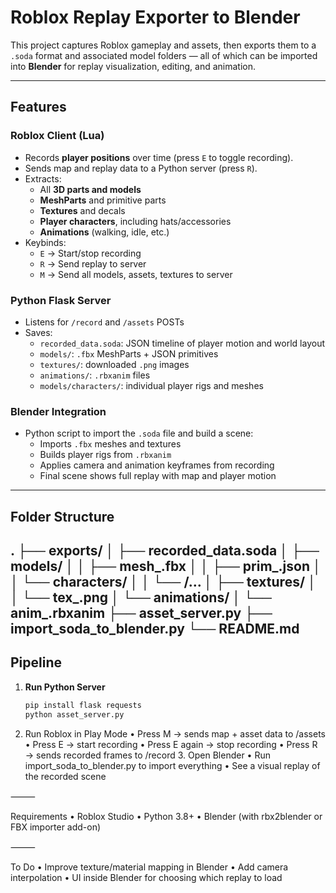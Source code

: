 # Roblox Replay Exporter to Blender

This project captures Roblox gameplay and assets, then exports them to a `.soda` format and associated model folders — all of which can be imported into **Blender** for replay visualization, editing, and animation.

---

## Features

### Roblox Client (Lua)
- Records **player positions** over time (press `E` to toggle recording).
- Sends map and replay data to a Python server (press `R`).
- Extracts:
  - All **3D parts and models**
  - **MeshParts** and primitive parts
  - **Textures** and decals
  - **Player characters**, including hats/accessories
  - **Animations** (walking, idle, etc.)
- Keybinds:
  - `E` → Start/stop recording
  - `R` → Send replay to server
  - `M` → Send all models, assets, textures to server

### Python Flask Server
- Listens for `/record` and `/assets` POSTs
- Saves:
  - `recorded_data.soda`: JSON timeline of player motion and world layout
  - `models/`: `.fbx` MeshParts + JSON primitives
  - `textures/`: downloaded `.png` images
  - `animations/`: `.rbxanim` files
  - `models/characters/`: individual player rigs and meshes

### Blender Integration
- Python script to import the `.soda` file and build a scene:
  - Imports `.fbx` meshes and textures
  - Builds player rigs from `.rbxanim`
  - Applies camera and animation keyframes from recording
  - Final scene shows full replay with map and player motion

---

## Folder Structure
.
├── exports/
│   ├── recorded_data.soda
│   ├── models/
│   │   ├── mesh_.fbx
│   │   ├── prim_.json
│   │   └── characters/
│   │       └── /…
│   ├── textures/
│   │   └── tex_.png
│   └── animations/
│       └── anim_.rbxanim
├── asset_server.py
├── import_soda_to_blender.py
└── README.md
---

## Pipeline

1. **Run Python Server**
   ```bash
   pip install flask requests
   python asset_server.py
2.	Run Roblox in Play Mode
	•	Press M → sends map + asset data to /assets
	•	Press E → start recording
	•	Press E again → stop recording
	•	Press R → sends recorded frames to /record
	3.	Open Blender
	•	Run import_soda_to_blender.py to import everything
	•	See a visual replay of the recorded scene

⸻

Requirements
	•	Roblox Studio
	•	Python 3.8+
	•	Blender (with rbx2blender or FBX importer add-on)

⸻

To Do
	•	Improve texture/material mapping in Blender
	•	Add camera interpolation
	•	UI inside Blender for choosing which replay to load
